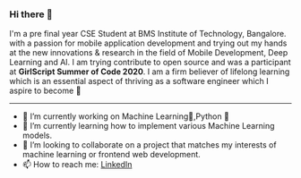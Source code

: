 ### Hi there 👋

I'm a pre final year CSE Student at BMS Institute of Technology, Bangalore. with a passion for mobile application development and trying out my hands at the new innovations & research in the field of Mobile Development, Deep Learning and AI. I am trying contribute to open source and was a participant at **GirlScript Summer of Code 2020**.
I am a firm believer of lifelong learning which is an essential aspect of thriving as a software engineer which I aspire to become :dizzy:

*** 

- 🔭 I’m currently working on Machine Learning:purple_heart:,Python :snake:
- 🌱 I’m currently learning how to implement various Machine Learning models.
- 👯 I’m looking to collaborate on a project that matches my interests of machine learning or frontend web development.
- 📫 How to reach me: [LinkedIn](https://www.linkedin.com/in/rakhi-purwar-0463a7170/)
 <!---
- 💬 Ask me about ...
- 😄 Pronouns: ...
- ⚡ Fun fact: ...

